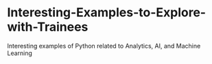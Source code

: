 # Interesting-Examples-to-Explore-with-Trainees
Interesting examples of Python related to Analytics, AI, and Machine Learning
